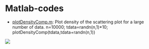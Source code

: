 # Matlab-codes


* [plotDensityComp.m](/plotDensityComp.m): Plot density of the scattering plot for a large number of data.
n=10000;
tdata=randn(n,1)*10;
plotDensityComp(tdata,tdata+randn(n,1))
<img src="/3d_buildings.png">

